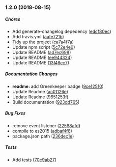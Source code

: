 ### 1.2.0 (2018-08-15)

##### Chores

*  Add generate-changelog depedency ([edcf80ec](https://github.com/AvraamMavridis/react-network-info/commit/edcf80ec613b805002c680bbb57f0cba78e2c3fa))
*  Add travis.yml ([aafe721b](https://github.com/AvraamMavridis/react-network-info/commit/aafe721bf4eae3178c5213b034d909f7cdbbb994))
*  Tidy up the project ([ca7a4f7a](https://github.com/AvraamMavridis/react-network-info/commit/ca7a4f7a82f06e674efb71cf15296e5d7e9f5e89))
*  Update npm script ([5c72e4e0](https://github.com/AvraamMavridis/react-network-info/commit/5c72e4e0a056e2723b8eb723300b41d08223b341))
*  Update README ([ad7ec698](https://github.com/AvraamMavridis/react-network-info/commit/ad7ec698e600044daac82afe51bf7df40001efd4))
*  Update README ([ee944324](https://github.com/AvraamMavridis/react-network-info/commit/ee944324371d9bec4a7a25da3e86337f1224770e))
*  Update README ([13f46ec7](https://github.com/AvraamMavridis/react-network-info/commit/13f46ec7d7236dec9adaeafcda01acce08a425ce))

##### Documentation Changes

* **readme:**  add Greenkeeper badge ([9ce12510](https://github.com/AvraamMavridis/react-network-info/commit/9ce12510489b3376ad8058195df70cd94b47c741))
*  Update Readme ([ac01126e](https://github.com/AvraamMavridis/react-network-info/commit/ac01126e6e32584477780ea6683bd18a0efafbd2))
*  Update Readme ([9651253f](https://github.com/AvraamMavridis/react-network-info/commit/9651253f89c1896394e5bbfadd5ca08ef43cd6b1))
*  Build documentation ([923dd765](https://github.com/AvraamMavridis/react-network-info/commit/923dd765fd33b9243497d182932cc500294e447e))

##### Bug Fixes

*  remove event listener ([22588afd](https://github.com/AvraamMavridis/react-network-info/commit/22588afd5707285255775bddd76535d5e674a11b))
*  compile to es2015 ([adbaf4f8](https://github.com/AvraamMavridis/react-network-info/commit/adbaf4f815b643237bc12504b5d8e74c32508fdb))
*  package.json path ([236dec1e](https://github.com/AvraamMavridis/react-network-info/commit/236dec1ec09a7cf01168bc3e7524407491f82170))

##### Tests

*  Add tests ([70c9ab27](https://github.com/AvraamMavridis/react-network-info/commit/70c9ab277cc59f19a45dd983ea763f9df474d7f5))

